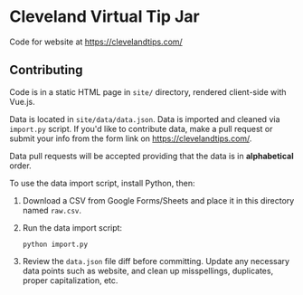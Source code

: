 Cleveland Virtual Tip Jar
=========================

Code for website at https://clevelandtips.com/


Contributing
------------

Code is in a static HTML page in `site/` directory, rendered client-side with
Vue.js.

Data is located in `site/data/data.json`. Data is imported and cleaned via
`import.py` script. If you'd like to contribute data, make a pull request
or submit your info from the form link on https://clevelandtips.com/.

Data pull requests will be accepted providing that the data is in
**alphabetical** order.

To use the data import script, install Python, then:

1. Download a CSV from Google Forms/Sheets and place it in this directory named
   `raw.csv`.

2. Run the data import script:
   ```
   python import.py
   ```

3. Review the `data.json` file diff before committing. Update any necessary
   data points such as website, and clean up misspellings, duplicates,
   proper capitalization, etc.

